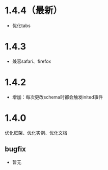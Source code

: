 # 1.4.4（最新）
- 优化tabs

# 1.4.3
- 兼容safari、firefox

# 1.4.2
- 增加：每次更改schema时都会触发inited事件

# 1.4.0
优化框架、优化实例、优化文档

## bugfix
- 暂无

